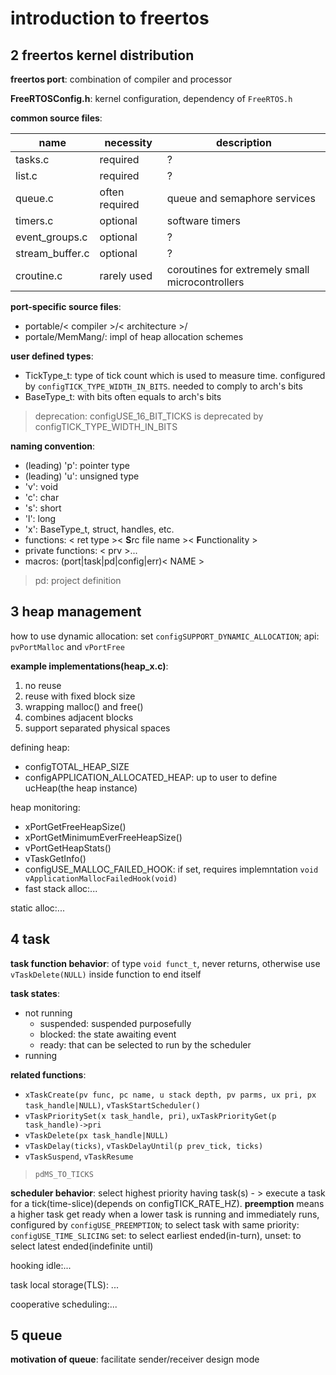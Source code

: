 # introduction to freertos

## 2 freertos kernel distribution

**freertos port**: combination of compiler and processor

**FreeRTOSConfig.h**: kernel configuration, dependency of `FreeRTOS.h`

**common source files**:

| name            | necessity      | description                                     |
| --------------- | -------------- | ----------------------------------------------- |
| tasks.c         | required       | ?                                               |
| list.c          | required       | ?                                               |
| queue.c         | often required | queue and semaphore services                    |
| timers.c        | optional       | software timers                                 |
| event_groups.c  | optional       | ?                                               |
| stream_buffer.c | optional       | ?                                               |
| croutine.c      | rarely used    | coroutines for extremely small microcontrollers |

**port-specific source files**:

- portable/< compiler >/< architecture >/
- portale/MemMang/: impl of heap allocation schemes

**user defined types**:

- TickType_t: type of tick count which is used to measure time. configured by `configTICK_TYPE_WIDTH_IN_BITS`. needed to comply to arch's bits
- BaseType_t: with bits often equals to arch's bits

> deprecation: configUSE_16_BIT_TICKS is deprecated by configTICK_TYPE_WIDTH_IN_BITS

**naming convention**:

- (leading) 'p': pointer type
- (leading) 'u': unsigned type
- 'v': void
- 'c': char
- 's': short
- 'l': long
- 'x': BaseType_t, struct, handles, etc.
- functions: < ret type >< **S**rc file name >< **F**unctionality >
- private functions: < prv >...
- macros: (port|task|pd|config|err)< NAME >

> pd: project definition

## 3 heap management

how to use dynamic allocation: set `configSUPPORT_DYNAMIC_ALLOCATION`; api: `pvPortMalloc` and `vPortFree`

**example implementations(heap_x.c)**:
1. no reuse
2. reuse with fixed block size
3. wrapping malloc() and free()
4. combines adjacent blocks
5. support separated physical spaces

defining heap:

- configTOTAL_HEAP_SIZE
- configAPPLICATION_ALLOCATED_HEAP: up to user to define ucHeap(the heap instance)

heap monitoring:
- xPortGetFreeHeapSize()
- xPortGetMinimumEverFreeHeapSize()
- vPortGetHeapStats()
- vTaskGetInfo()
- configUSE_MALLOC_FAILED_HOOK: if set, requires implemntation `void vApplicationMallocFailedHook(void)`
- fast stack alloc:...

static alloc:...

## 4 task

**task function behavior**: of type `void funct_t`, never returns, otherwise use `vTaskDelete(NULL)` inside function to end itself

**task states**:
- not running
  - suspended: suspended purposefully
  - blocked: the state awaiting event
  - ready: that can be selected to run by the scheduler
- running

**related functions**: 
- `xTaskCreate(pv func, pc name, u stack depth, pv parms, ux pri, px task_handle|NULL)`, `vTaskStartScheduler()`
- `vTaskPrioritySet(x task_handle, pri)`, `uxTaskPriorityGet(p task_handle)->pri`
- `vTaskDelete(px task_handle|NULL)`
- `vTaskDelay(ticks)`, `vTaskDelayUntil(p prev_tick, ticks)`
- `vTaskSuspend`, `vTaskResume`

> `pdMS_TO_TICKS`

**scheduler behavior**: select highest priority having task(s) - > execute a task for a tick(time-slice)(depends on configTICK_RATE_HZ). **preemption** means a higher task get ready when a lower task is running and immediately runs, configured by `configUSE_PREEMPTION`; to select task with same priority: `configUSE_TIME_SLICING` set: to select earliest ended(in-turn), unset: to select latest ended(indefinite until) 


hooking idle:...

task local storage(TLS): ...

cooperative scheduling:...

## 5 queue

**motivation of queue**: facilitate sender/receiver design mode

